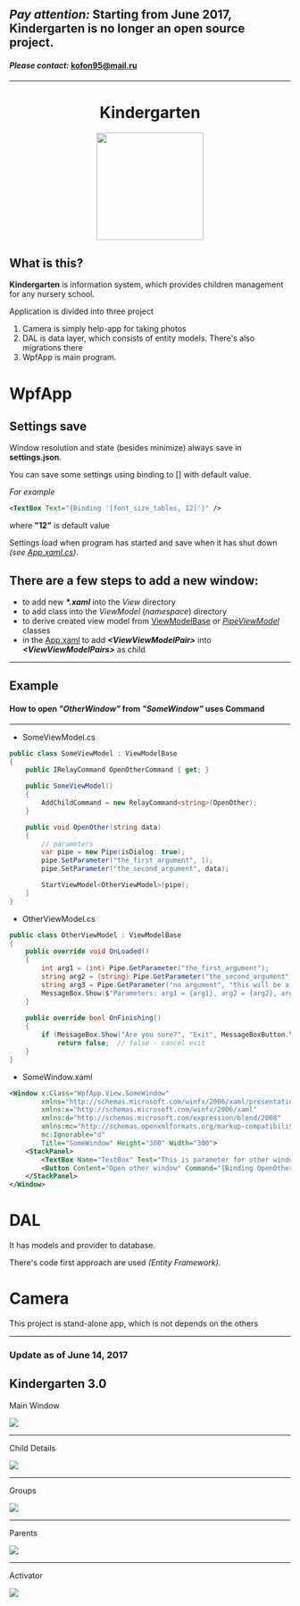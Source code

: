 ## *Pay attention:* Starting from June 2017, Kindergarten is no longer an open source project.
#### *Please contact:* kofon95@mail.ru
--------------------------------------


<h1 align="center">Kindergarten</h1>

<p align="center">
  <img style="width: 192px" src="WpfApp/resources/icon256.png"/>
</p>


## What is this?
__Kindergarten__ is information system, which provides children management for any nursery school.

Application is divided into three project

1. Camera is simply help-app for taking photos
2. DAL is data layer, which consists of entity models. There's also migrations there
3. WpfApp is main program.

WpfApp
======

## Settings save
Window resolution and state (besides minimize) always save in __settings.json__.

You can save some settings using binding to [] with default value.

_For example_
```xml
<TextBox Text="{Binding '[font_size_tables, 12]'}" />
```
where __"12"__ is default value

Settings load when program has started and save when it has shut down _(see [App.xaml.cs](WpfApp/App.xaml.cs))_.


## There are a few steps to add a new window:
- to add new ___*.xaml___ into the _View_ directory
- to add class into the _ViewModel_ (_namespace_) directory
- to derive created view model from [ViewModelBase](WpfApp/Framework/Core/ViewModelBase.cs) or [_PipeViewModel_](WpfApp/Framework/Core/PipeViewModel.cs) classes
- in the [App.xaml](WpfApp/App.xaml) to add ___&lt;ViewViewModelPair&gt;___ into ___&lt;ViewViewModelPairs&gt;___ as child


---
## Example
#### How to open _"OtherWindow"_ from _"SomeWindow"_ uses __Command__

---
- SomeViewModel.cs
```cs
public class SomeViewModel : ViewModelBase
{
    public IRelayCommand OpenOtherCommand { get; }

    public SomeViewModel()
    {
        AddChildCommand = new RelayCommand<string>(OpenOther);
    }

    public void OpenOther(string data)
    {
        // parameters
        var pipe = new Pipe(isDialog: true);
        pipe.SetParameter("the_first_argument", 1);
        pipe.SetParameter("the_second_argument", data);

        StartViewModel<OtherViewModel>(pipe);
    }
}
```

- OtherViewModel.cs
```cs
public class OtherViewModel : ViewModelBase
{
    public override void OnLoaded()
    {
        int arg1 = (int) Pipe.GetParameter("the_first_argument");
        string arg2 = (string) Pipe.GetParameter("the_second_argument");
        string arg3 = Pipe.GetParameter("no argument", "this will be a default value");  // no cast
        MessageBox.Show($"Parameters: arg1 = {arg1}, arg2 = {arg2}, arg3 = {arg3}", "Title");
    }
    
    public override bool OnFinishing()
    {
        if (MessageBox.Show("Are you sure?", "Exit", MessageBoxButton.YesNo) != MessageBoxResult.Yes)
            return false;  // false - cancel exit
    }
}
```

- SomeWindow.xaml
```xml
<Window x:Class="WpfApp.View.SomeWindow"
        xmlns="http://schemas.microsoft.com/winfx/2006/xaml/presentation"
        xmlns:x="http://schemas.microsoft.com/winfx/2006/xaml"
        xmlns:d="http://schemas.microsoft.com/expression/blend/2008"
        xmlns:mc="http://schemas.openxmlformats.org/markup-compatibility/2006"
        mc:Ignorable="d"
        Title="SomeWindow" Height="300" Width="300">
    <StackPanel>
        <TextBox Name="TextBox" Text="This is parameter for other window"/>
        <Button Content="Open other window" Command="{Binding OpenOtherCommand}" CommandParameter="{Binding ElementName=TextBox, Path=Text}"/>
    </StackPanel>
</Window>
```

DAL
===
It has models and provider to database.

There's code first approach are used _(Entity Framework)_.

Camera
======
<!-- ![Camera logo](Camera/Camera-WF.ico) -->
This project is stand-alone app, which is not depends on the others

---------------

### Update as of June 14, 2017

## Kindergarten 3.0

Main Window

![](WpfApp/resources/screenshots/main_window.PNG)

-----------
Child Details

![](WpfApp/resources/screenshots/child_details.PNG)

-----------
Groups

![](WpfApp/resources/screenshots/archive_group.PNG)

-----------
Parents

![](WpfApp/resources/screenshots/parents_addition.PNG)

-----------
Activator

![](WpfApp/resources/screenshots/activator_empty.PNG)
